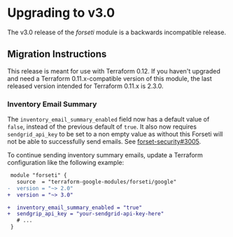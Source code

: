 # Upgrading to v3.0

The v3.0 release of the *forseti* module is a backwards incompatible
release.

## Migration Instructions

This release is meant for use with Terraform 0.12. If you haven't upgraded and
need a Terraform 0.11.x-compatible version of this module, the last released
version intended for Terraform 0.11.x is 2.3.0.


### Inventory Email Summary

The `inventory_email_summary_enabled` field now has a default value of `false`,
instead of the previous default of `true`. It also now requires
`sendgrid_api_key` to be set to a non empty value as without this Forseti will
not be able to successfully send emails. See
[forset-security#3005](https://github.com/forseti-security/forseti-security/issues/3005).

To continue sending inventory summary emails, update a Terraform
configuration like the following example:

```diff
 module "forseti" {
   source  = "terraform-google-modules/forseti/google"
-  version = "~> 2.0"
+  version = "~> 3.0"

+  inventory_email_summary_enabled = "true"
+  sendgrip_api_key = "your-sendgrid-api-key-here"
   # ...
 }
```
